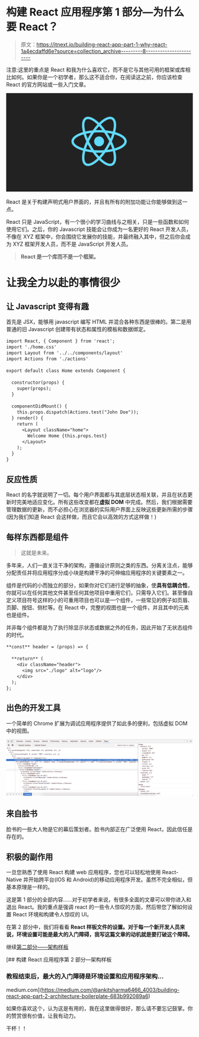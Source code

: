 # 构建 React 应用程序第 1 部分—为什么要 React？

> 原文：<https://itnext.io/building-react-app-part-1-why-react-1a4ecdaffd6e?source=collection_archive---------8----------------------->

注意:这里的重点是 React 和我为什么喜欢它，而不是它与其他可用的框架或库相比如何。如果你是一个初学者，那么这不适合你，在阅读这之前，你应该检查 React 的官方网站或一些入门文章。

![](img/9aef51d0f64baa6496511f193255926c.png)

React 是关于构建声明式用户界面的，并且有所有的附加功能让你能够做到这一点。

React 只是 JavaScript，有一个很小的学习曲线与之相关，只是一些函数和如何使用它们。之后，你的 Javascript 技能会让你成为一名更好的 React 开发人员，不像在 XYZ 框架中，你会围绕它发展你的技能，并最终融入其中，但之后你会成为 XYZ 框架开发人员，而不是 JavaScript 开发人员。

> **React 是一个库而不是一个框架。**

# 让我全力以赴的事情很少

## 让 Javascript 变得有趣

首先是 JSX，能够用 javascript 编写 HTML 并混合各种东西是很棒的。第二是用普通的旧 Javascript 创建带有状态和属性的模板和数据绑定。

```
import React, { Component } from 'react';
import './home.css'
import Layout from '../../components/layout'
import Actions from './actions'

export default class Home extends Component {

  constructor(props) {
    super(props);
  }

  componentDidMount() {
    this.props.dispatch(Actions.test("John Doe"));
  } render() {
    return (
      <Layout className="home">
        Welcome Home {this.props.test}
      </Layout>
    );
  }
}
```

## 反应性质

React 的名字就说明了一切。每个用户界面都与其底层状态相关联，并且在状态更新时完美地适应变化。所有这些改变都在**虚拟 DOM** 中完成。然后，我们根据需要管理数据的更新，而不必担心在浏览器的实际用户界面上反映这些更新所需的步骤(因为我们知道 React 会这样做，而且它会以高效的方式这样做！)

## 每样东西都是组件

> 这就是未来。

多年来，人们一直关注干净的架构，遵循设计原则之类的东西。分离关注点，能够分配责任并将应用程序分成小块是构建干净的可伸缩应用程序的关键要素之一。

组件是代码的小而独立的部分，如果你对它们进行足够的抽象，使**具有低耦合性**，你就可以在任何其他文件甚至任何其他项目中重用它们，只需导入它们。甚至像自定义项目符号这样的小的可重用项目也可以是一个组件，一些常见的例子如页眉、页脚、按钮、侧栏等。在 React 中，完整的视图也是一个组件，并且其中的元素也是组件。

并非每个组件都是为了执行除显示状态或数据之外的任务，因此开始了无状态组件的时代。

```
**const** header = (props) => {

  **return** (
    <div className="header">
      <img src="./logo" alt="logo"/>
    </div>
  );
};
```

## 出色的开发工具

一个简单的 Chrome 扩展为调试应用程序提供了如此多的便利，包括虚拟 DOM 中的视图。

![](img/3395504b9451b1199e3ffd506efe0500.png)

## 来自脸书

脸书的一些大人物是它的幕后策划者。脸书内部正在广泛使用 React，因此信任是存在的。

## 积极的副作用

一旦您熟悉了使用 React 构建 web 应用程序，您也可以轻松地使用 React-Native 并开始跨平台(IOS 和 Android)的移动应用程序开发。虽然不完全相似，但基本原理是一样的。

这是第 1 部分的全部内容……对于初学者来说，有很多全面的文章可以带你进入和退出 React。我的重点是强调 react 的一些令人惊叹的方面，然后带您了解如何设置 React 环境和构建令人惊叹的 UI。

在第 2 部分中，我们将看看 **React 样板文件的设置。对于每一个新开发人员来说，环境设置可能是最大的入门障碍，我写这篇文章的动机就是要打破这个障碍。**

继续[第二部分——架构样板](https://medium.com/@ankitsharma6466/building-react-app-part-2-architecture-boilerplate-683b992089a6)

[](https://medium.com/@ankitsharma6466_4003/building-react-app-part-2-architecture-boilerplate-683b992089a6) [## 构建 React 应用程序第 2 部分—架构样板

### 教程结束后，最大的入门障碍是环境设置和应用程序架构…

medium.com](https://medium.com/@ankitsharma6466_4003/building-react-app-part-2-architecture-boilerplate-683b992089a6) 

如果你喜欢这个，认为这是有用的，我在这里做得很好，那么请不要忘记鼓掌。你的赞赏很有价值，让我有动力。

干杯！！